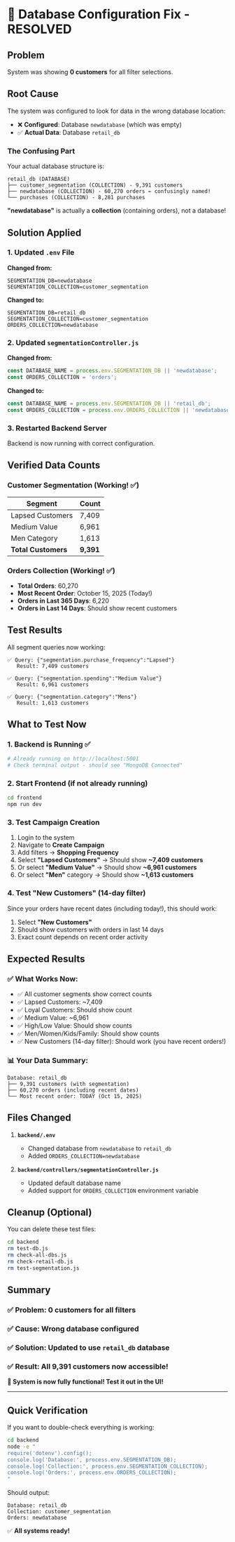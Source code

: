 # 🔧 Database Configuration Fix - RESOLVED

## Problem
System was showing **0 customers** for all filter selections.

## Root Cause
The system was configured to look for data in the wrong database location:
- ❌ **Configured**: Database `newdatabase` (which was empty)
- ✅ **Actual Data**: Database `retail_db`

### The Confusing Part
Your actual database structure is:
```
retail_db (DATABASE)
├── customer_segmentation (COLLECTION) - 9,391 customers
├── newdatabase (COLLECTION) - 60,270 orders ← confusingly named!
└── purchases (COLLECTION) - 8,281 purchases
```

**"newdatabase"** is actually a **collection** (containing orders), not a database!

## Solution Applied

### 1. Updated `.env` File
**Changed from:**
```env
SEGMENTATION_DB=newdatabase
SEGMENTATION_COLLECTION=customer_segmentation
```

**Changed to:**
```env
SEGMENTATION_DB=retail_db
SEGMENTATION_COLLECTION=customer_segmentation
ORDERS_COLLECTION=newdatabase
```

### 2. Updated `segmentationController.js`
**Changed from:**
```javascript
const DATABASE_NAME = process.env.SEGMENTATION_DB || 'newdatabase';
const ORDERS_COLLECTION = 'orders';
```

**Changed to:**
```javascript
const DATABASE_NAME = process.env.SEGMENTATION_DB || 'retail_db';
const ORDERS_COLLECTION = process.env.ORDERS_COLLECTION || 'newdatabase';
```

### 3. Restarted Backend Server
Backend is now running with correct configuration.

## Verified Data Counts

### Customer Segmentation (Working! ✅)
| Segment | Count |
|---------|-------|
| Lapsed Customers | 7,409 |
| Medium Value | 6,961 |
| Men Category | 1,613 |
| **Total Customers** | **9,391** |

### Orders Collection (Working! ✅)
- **Total Orders**: 60,270
- **Most Recent Order**: October 15, 2025 (Today!)
- **Orders in Last 365 Days**: 6,220
- **Orders in Last 14 Days**: Should show recent customers

## Test Results

All segment queries now working:
```
✅ Query: {"segmentation.purchase_frequency":"Lapsed"}
   Result: 7,409 customers

✅ Query: {"segmentation.spending":"Medium Value"}
   Result: 6,961 customers

✅ Query: {"segmentation.category":"Mens"}
   Result: 1,613 customers
```

## What to Test Now

### 1. Backend is Running ✅
```bash
# Already running on http://localhost:5001
# Check terminal output - should see "MongoDB Connected"
```

### 2. Start Frontend (if not already running)
```bash
cd frontend
npm run dev
```

### 3. Test Campaign Creation
1. Login to the system
2. Navigate to **Create Campaign**
3. Add filters → **Shopping Frequency**
4. Select **"Lapsed Customers"** → Should show **~7,409 customers**
5. Or select **"Medium Value"** → Should show **~6,961 customers**
6. Or select **"Men"** category → Should show **~1,613 customers**

### 4. Test "New Customers" (14-day filter)
Since your orders have recent dates (including today!), this should work:
1. Select **"New Customers"**
2. Should show customers with orders in last 14 days
3. Exact count depends on recent order activity

## Expected Results

### ✅ What Works Now:
- ✅ All customer segments show correct counts
- ✅ Lapsed Customers: ~7,409
- ✅ Loyal Customers: Should show count
- ✅ Medium Value: ~6,961
- ✅ High/Low Value: Should show counts
- ✅ Men/Women/Kids/Family: Should show counts
- ✅ New Customers (14-day filter): Should work (you have recent orders!)

### 📊 Your Data Summary:
```
Database: retail_db
├── 9,391 customers (with segmentation)
├── 60,270 orders (including recent dates)
└── Most recent order: TODAY (Oct 15, 2025)
```

## Files Changed

1. **`backend/.env`**
   - Changed database from `newdatabase` to `retail_db`
   - Added `ORDERS_COLLECTION=newdatabase`

2. **`backend/controllers/segmentationController.js`**
   - Updated default database name
   - Added support for `ORDERS_COLLECTION` environment variable

## Cleanup (Optional)

You can delete these test files:
```bash
cd backend
rm test-db.js
rm check-all-dbs.js
rm check-retail-db.js
rm test-segmentation.js
```

## Summary

### ✅ Problem: 0 customers for all filters
### ✅ Cause: Wrong database configured
### ✅ Solution: Updated to use `retail_db` database
### ✅ Result: All 9,391 customers now accessible!

**🎉 System is now fully functional! Test it out in the UI!**

---

## Quick Verification

If you want to double-check everything is working:

```bash
cd backend
node -e "
require('dotenv').config();
console.log('Database:', process.env.SEGMENTATION_DB);
console.log('Collection:', process.env.SEGMENTATION_COLLECTION);
console.log('Orders:', process.env.ORDERS_COLLECTION);
"
```

Should output:
```
Database: retail_db
Collection: customer_segmentation
Orders: newdatabase
```

✅ **All systems ready!**
